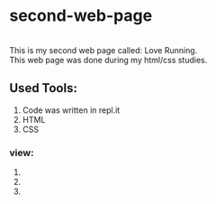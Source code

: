 # second-web-page
<br>
This is my second web page called: Love Running.<br>
This web page was done during my html/css studies.<br>

## Used Tools:
1. Code was written in repl.it 
2. HTML
3. CSS 

### view:
1. 
2. 
3. 